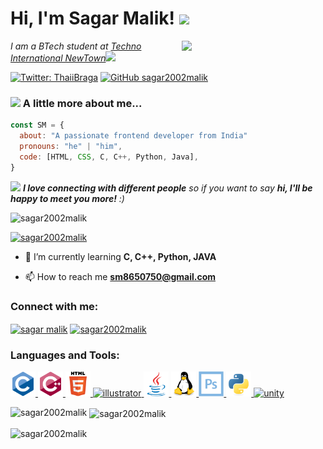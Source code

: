 <h1> Hi, I'm Sagar Malik! <img src="https://media.giphy.com/media/mGcNjsfWAjY5AEZNw6/giphy.gif" width="50"></h1>
<img align='right' src="https://cdn.dribbble.com/users/1162077/screenshots/3848914/programmer.gif" width="230">
<p><em>I am a BTech student at <a href="http://tint.edu.in/">Techno International NewTown</a><img src="https://media.giphy.com/media/fYSnHlufseco8Fh93Z/giphy.gif" width="30"> 
</em></p>




[![Twitter: ThaiiBraga](https://img.shields.io/twitter/follow/SagarMa77824692?style=social)](https://twitter.com/SagarMa77824692)
[![GitHub sagar2002malik](https://img.shields.io/github/followers/sagar2002malik?label=follow&style=social)](https://github.com/sagar2002malik)


### <img src="https://media.giphy.com/media/VgCDAzcKvsR6OM0uWg/giphy.gif" width="50"> A little more about me...  

```javascript
const SM = {
  about: "A passionate frontend developer from India"
  pronouns: "he" | "him",
  code: [HTML, CSS, C, C++, Python, Java],
}
```

<img src="https://media.giphy.com/media/LnQjpWaON8nhr21vNW/giphy.gif" width="60"> <em><b>I love connecting with different people</b> so if you want to say <b>hi, I'll be happy to meet you more!</b> :)</em>


<p align="left"> <img src="https://komarev.com/ghpvc/?username=sagar2002malik&label=Profile%20views&color=0e75b6&style=flat" alt="sagar2002malik" /> </p>

<p align="left"> <a href="https://github.com/ryo-ma/github-profile-trophy"><img src="https://github-profile-trophy.vercel.app/?username=sagar2002malik" alt="sagar2002malik" /></a> </p>

- 🌱 I’m currently learning **C, C++, Python, JAVA**

- 📫 How to reach me **sm8650750@gmail.com**

<h3 align="left">Connect with me:</h3>
<p align="left">
<a href="https://fb.com/sagar malik" target="blank"><img align="center" src="https://raw.githubusercontent.com/rahuldkjain/github-profile-readme-generator/master/src/images/icons/Social/facebook.svg" alt="sagar malik" height="30" width="40" /></a>
<a href="https://instagram.com/sagar2002malik" target="blank"><img align="center" src="https://raw.githubusercontent.com/rahuldkjain/github-profile-readme-generator/master/src/images/icons/Social/instagram.svg" alt="sagar2002malik" height="30" width="40" /></a>
</p>

<h3 align="left">Languages and Tools:</h3>
<p align="left"> <a href="https://www.cprogramming.com/" target="_blank"> <img src="https://raw.githubusercontent.com/devicons/devicon/master/icons/c/c-original.svg" alt="c" width="40" height="40"/> </a> <a href="https://www.w3schools.com/cpp/" target="_blank"> <img src="https://raw.githubusercontent.com/devicons/devicon/master/icons/cplusplus/cplusplus-original.svg" alt="cplusplus" width="40" height="40"/> </a> <a href="https://www.w3.org/html/" target="_blank"> <img src="https://raw.githubusercontent.com/devicons/devicon/master/icons/html5/html5-original-wordmark.svg" alt="html5" width="40" height="40"/> </a> <a href="https://www.adobe.com/in/products/illustrator.html" target="_blank"> <img src="https://www.vectorlogo.zone/logos/adobe_illustrator/adobe_illustrator-icon.svg" alt="illustrator" width="40" height="40"/> </a> <a href="https://www.java.com" target="_blank"> <img src="https://raw.githubusercontent.com/devicons/devicon/master/icons/java/java-original.svg" alt="java" width="40" height="40"/> </a> <a href="https://www.linux.org/" target="_blank"> <img src="https://raw.githubusercontent.com/devicons/devicon/master/icons/linux/linux-original.svg" alt="linux" width="40" height="40"/> </a> <a href="https://www.photoshop.com/en" target="_blank"> <img src="https://raw.githubusercontent.com/devicons/devicon/master/icons/photoshop/photoshop-line.svg" alt="photoshop" width="40" height="40"/> </a> <a href="https://www.python.org" target="_blank"> <img src="https://raw.githubusercontent.com/devicons/devicon/master/icons/python/python-original.svg" alt="python" width="40" height="40"/> </a> <a href="https://unity.com/" target="_blank"> <img src="https://www.vectorlogo.zone/logos/unity3d/unity3d-icon.svg" alt="unity" width="40" height="40"/> </a> </p>

<p><img align="left" src="https://github-readme-stats.vercel.app/api/top-langs?username=sagar2002malik&show_icons=true&locale=en&layout=compact" alt="sagar2002malik" /></p>

<p>&nbsp;<img align="center" src="https://github-readme-stats.vercel.app/api?username=sagar2002malik&show_icons=true&locale=en" alt="sagar2002malik" /></p>

<p><img align="center" src="https://github-readme-streak-stats.herokuapp.com/?user=sagar2002malik&" alt="sagar2002malik" /></p>

